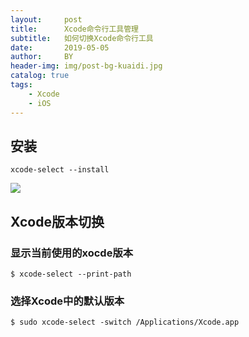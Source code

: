 ```yaml
---
layout:     post
title:      Xcode命令行工具管理
subtitle:   如何切换Xcode命令行工具
date:       2019-05-05
author:     BY
header-img: img/post-bg-kuaidi.jpg
catalog: true
tags:
    - Xcode
    - iOS
---
```


## 安装

	xcode-select --install

![](https://upload-images.jianshu.io/upload_images/545662-f9031dfcce085f8f.png?imageMogr2/auto-orient/strip%7CimageView2/2/w/459)

## Xcode版本切换

### 显示当前使用的xocde版本

	$ xcode-select --print-path
	
### 选择Xcode中的默认版本

	$ sudo xcode-select -switch /Applications/Xcode.app
